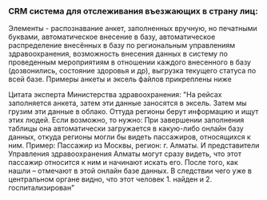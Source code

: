 ### CRM система для отслеживания въезжающих в страну лиц:

Элементы - распознавание анкет, заполненных вручную, но печатными буквами, автоматическое внесение в базу, автоматическое распределение внесённых в базу по региональным управлениям здравоохранения, возможность внесения данных в систему по проведенным мероприятиям в отношении каждого внесенного в базу (дозвонились, состояние здоровья и др), выгрузка текущего статуса по всей базе. Примеры анкеты и эксель файлов прикреплены ниже

Цитата эксперта Министерства здравоохранения: "На рейсах заполняется анкета, затем эти данные заносятся в эксель. Затем мы грузим эти данные в облако. Оттуда регионы берут информацию и ищут этих людей. Если возможно, то нужно: При завершении заполнения таблицы она автоматически загружается в какую-либо онлайн базу данных, откуда регионы могли бы видеть пассажиров, относящихся к ним. Пример: Пассажир из Москвы, регион: г. Алматы. И представители Управления здравоохранения Алматы могут сразу видеть, что этот пассажир относится к ним и начинают искать его. После того, как нашли – отмечают в этой онлайн базе данных. В следствии чего уже в центральном органе видно, что этот человек 1. найден и 2. госпитализирован"
